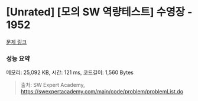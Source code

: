 # [Unrated] [모의 SW 역량테스트] 수영장 - 1952 

[문제 링크](https://swexpertacademy.com/main/code/problem/problemDetail.do?contestProbId=AV5PpFQaAQMDFAUq) 

### 성능 요약

메모리: 25,092 KB, 시간: 121 ms, 코드길이: 1,560 Bytes



> 출처: SW Expert Academy, https://swexpertacademy.com/main/code/problem/problemList.do